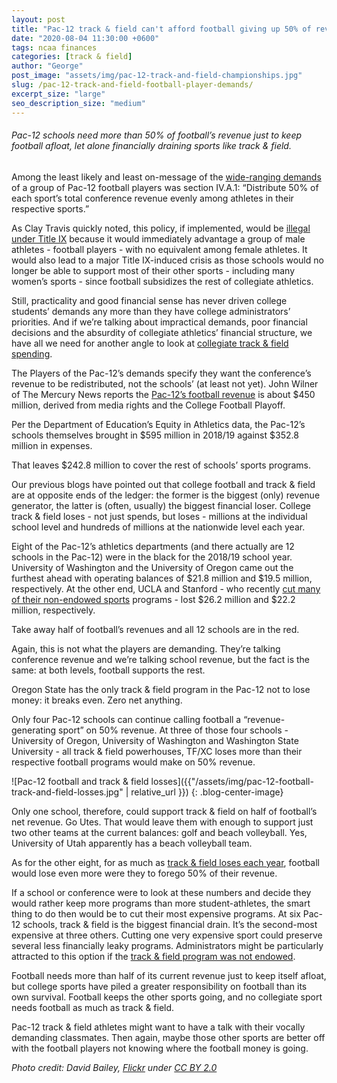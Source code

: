 ```yaml
---
layout: post
title: "Pac-12 track & field can't afford football giving up 50% of revenue"
date: "2020-08-04 11:30:00 +0600"
tags: ncaa finances
categories: [track & field]
author: "George"
post_image: "assets/img/pac-12-track-and-field-championships.jpg"
slug: /pac-12-track-and-field-football-player-demands/
excerpt_size: "large"
seo_description_size: "medium"
---
```


<h6>Pac-12 schools need more than 50% of football’s revenue just to keep football afloat, let alone financially draining sports like track & field.</h6>

Among the least likely and least on-message of the [wide-ranging demands](https://www.theplayerstribune.com/en-us/articles/pac-12-players-covid-19-statement-football-season) of a group of Pac-12 football players was section IV.A.1: “Distribute 50% of each sport’s total conference revenue evenly among athletes in their respective sports.”

As Clay Travis quickly noted, this policy, if implemented, would be [illegal under Title IX](https://twitter.com/ClayTravis/status/1289991951412944896) because it would immediately advantage a group of male athletes - football players - with no equivalent among female athletes. It would also lead to a major Title IX-induced crisis as those schools would no longer be able to support most of their other sports - including many women’s sports - since football subsidizes the rest of collegiate athletics.

Still, practicality and good financial sense has never driven college students’ demands any more than they have college administrators’ priorities. And if we’re talking about impractical demands, poor financial decisions and the absurdity of collegiate athletics’ financial structure, we have all we need for another angle to look at [collegiate track & field spending](https://nalathletics.com/blog/2020/06/11/collegiate-spending-track-and-field-governing-bodies).

The Players of the Pac-12’s demands specify they want the conference’s revenue to be redistributed, not the schools’ (at least not yet). John Wilner of The Mercury News reports the [Pac-12’s football revenue](https://www.mercurynews.com/2020/08/03/pac-12-football-players-create-unity-movement-threaten-to-boycott-five-things-to-know/) is about $450 million, derived from media rights and the College Football Playoff.

Per the Department of Education’s Equity in Athletics data, the Pac-12’s schools themselves brought in $595 million in 2018/19 against $352.8 million in expenses.

That leaves $242.8 million to cover the rest of schools’ sports programs.

Our previous blogs have pointed out that college football and track & field are at opposite ends of the ledger: the former is the biggest (only) revenue generator, the latter is (often, usually) the biggest financial loser. College track & field loses - not just spends, but loses - millions at the individual school level and hundreds of millions at the nationwide level each year.

Eight of the Pac-12’s athletics departments (and there actually are 12 schools in the Pac-12) were in the black for the 2018/19 school year. University of Washington and the University of Oregon came out the furthest ahead with operating balances of $21.8 million and $19.5 million, respectively. At the other end, UCLA and Stanford - who recently [cut many of their non-endowed sports](https://nalathletics.com/blog/2020/07/13/stanford-athletics-program-cuts-endowments) programs - lost $26.2 million and $22.2 million, respectively.

Take away half of football’s revenues and all 12 schools are in the red.

Again, this is not what the players are demanding. They’re talking conference revenue and we’re talking school revenue, but the fact is the same: at both levels, football supports the rest.

Oregon State has the only track & field program in the Pac-12 not to lose money: it breaks even. Zero net anything.

Only four Pac-12 schools can continue calling football a “revenue-generating sport” on 50% revenue. At three of those four schools - University of Oregon, University of Washington and Washington State University - all track & field powerhouses, TF/XC loses more than their respective football programs would make on 50% revenue.

![Pac-12 football and track & field losses]({{"/assets/img/pac-12-football-track-and-field-losses.jpg" | relative_url }})
{: .blog-center-image}

Only one school, therefore, could support track & field on half of football’s net revenue. Go Utes. That would leave them with enough to support just two other teams at the current balances: golf and beach volleyball. Yes, University of Utah apparently has a beach volleyball team.

As for the other eight, for as much as [track & field loses each year](https://nalathletics.com/blog/2020/06/11/collegiate-spending-track-and-field-governing-bodies), football would lose even more were they to forego 50% of their revenue.

If a school or conference were to look at these numbers and decide they would rather keep more programs than more student-athletes, the smart thing to do then would be to cut their most expensive programs. At six Pac-12 schools, track & field is the biggest financial drain. It’s the second-most expensive at three others. Cutting one very expensive sport could preserve several less financially leaky programs. Administrators might be particularly attracted to this option if the [track & field program was not endowed](https://nalathletics.com/blog/2020/07/13/stanford-athletics-program-cuts-endowments).

Football needs more than half of its current revenue just to keep itself afloat, but college sports have piled a greater responsibility on football than its own survival. Football keeps the other sports going, and no collegiate sport needs football as much as track & field.

Pac-12 track & field athletes might want to have a talk with their vocally demanding classmates. Then again, maybe those other sports are better off with the football players not knowing where the football money is going.

<em>Photo credit: David Bailey, [Flickr](https://flic.kr/p/eA8nJ6) under [CC BY 2.0](https://creativecommons.org/licenses/by/2.0/)</em>
